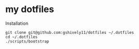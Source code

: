 # my dotfiles

Installation

```
git clone git@github.com:gshively11/dotfiles ~/.dotfiles
cd ~/.dotfiles
./scripts/bootstrap
```

